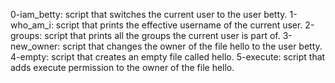 0-iam_betty: script that switches the current user to the user betty.
1-who_am_i: script that prints the effective username of the current user.
2-groups: script that prints all the groups the current user is part of.
3-new_owner: script that changes the owner of the file hello to the user betty.
4-empty: script that creates an empty file called hello.
5-execute: script that adds execute permission to the owner of the file hello.
